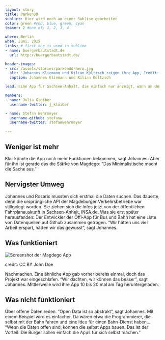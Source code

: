 ```yaml
---
layout: story
title: ParkenDD 
subline: Hier wird noch an einer Subline gearbeitet
color: green #red, blue, green, cyan
teaser: 2 #one of: 1, 2, 3, 4 

where: Berlin
when: Juni, 2015
links: # first one is used in subline
- name: buergerbautstadt.de
  url: http://buergerbautstadt.de/

header-images:
- src: /assets/stories/parkendd-hero.jpg
  alt: 'Johannes Kliemann und Kilian Költzsch zeigen ihre App, Credit: ...'
  caption: Johannes Kliemann und Kilian Költzsch

lead: Eine App für Sachsen-Anhalt, die einfach nur anzeigt, wann an der nächsten Haltestelle die nächste Bahn kommt. Wer vor Ort wohnt, weiß schließlich oft schon, wo er hinwill. „Wir wollten keinen Schnickschnack, wir wollten nur die Abfahrtszeiten haben", sagt Johannes Filter. Entstanden ist MagdeGo, die Johannes gemeinsam mit Rosario Raulin programmiert hat. [Anfang 2015](http://#) waren Web-App und iOS-App fertig.

members:
- name: Julia Kloiber
  username-twitter: j_kloiber

- name: Stefan Wehrmeyer
  username-github: stefanw
  username-twitter: stefanwehrmeyer‎

---
```

## Weniger ist mehr
Klar könnte die App noch mehr Funktionen bekommen, sagt Johannes. Aber für ihn ist gerade das die Stärke von Magdego: “Das Minimalistische macht die Sache aus.”

## Nervigster Umweg 
Johannes und Rosario mussten sich erstmal die Daten suchen. Das dauerte, denn die ursprüngliche API der Magdeburger Verkehrsbetriebe war stillgelegt worden. Sie ziehen sich die Infos jetzt von der öffentlichen Fahrplanauskunft in Sachsen-Anhalt, INSA.de. Was sie erst später herausfanden: Der Entwickler der Öffi-App für Bus und Bahn hat eine Liste von Datenquellen auf Github zusammen getragen. “Wir hätten uns viel Arbeit erspart, hätten wir das gewusst”, sagt Johannes.

## Was funktioniert
<div class="inline-image inline-image__landscape inline-image__left">
	<img src="http://placehold.it/600x400" alt="Screenshot der Magdego App" class="img-responsive">
	<p class="caption">credit: CC BY John Doe</p>
</div>
Nachmachen. Eine ähnliche App gab vorher bereits einmal, doch das Projekt war eingeschlafen. “Wir dachten, wir können das besser”, sagt Johannes. Mittlerweile wird ihre App 10 bis 20 mal am Tag heruntergeladen.

## Was nicht funktioniert 
Über offene Daten reden. “Open Data ist so abstrakt”, sagt Johannes. Mit einem Beispiel wird es einfacher. Da wären etwa die Programmierer, die selbst mit der Bahn fahren und eine Idee für einen Bahn-Dienst haben… “Wenn die Daten offen sind, können die selbst Apps bauen. Das ist der Vorteil: Die Bürger sollen einfach die Apps für sich selbst machen.”